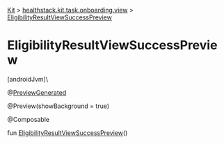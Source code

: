 
[Kit](../../kit.html) > [healthstack.kit.task.onboarding.view](index.html) > [EligibilityResultViewSuccessPreview](-eligibility-result-view-success-preview.html)



# EligibilityResultViewSuccessPreview



[androidJvm]\




@[PreviewGenerated](../healthstack.kit.annotation/-preview-generated/index.html)



@Preview(showBackground = true)



@Composable



fun [EligibilityResultViewSuccessPreview](-eligibility-result-view-success-preview.html)()




